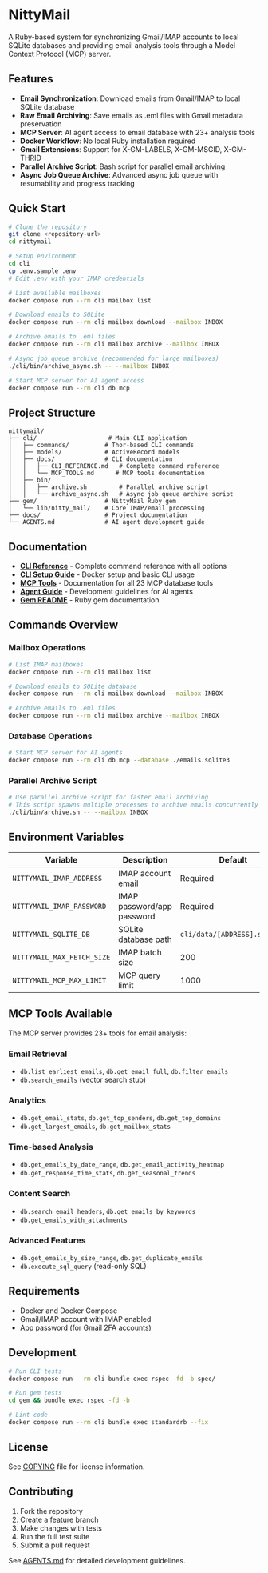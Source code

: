 # NittyMail

A Ruby-based system for synchronizing Gmail/IMAP accounts to local SQLite databases and providing email analysis tools through a Model Context Protocol (MCP) server.

## Features

- **Email Synchronization**: Download emails from Gmail/IMAP to local SQLite database
- **Raw Email Archiving**: Save emails as .eml files with Gmail metadata preservation
- **MCP Server**: AI agent access to email database with 23+ analysis tools
- **Docker Workflow**: No local Ruby installation required
- **Gmail Extensions**: Support for X-GM-LABELS, X-GM-MSGID, X-GM-THRID
- **Parallel Archive Script**: Bash script for parallel email archiving
- **Async Job Queue Archive**: Advanced async job queue with resumability and progress tracking

## Quick Start

```bash
# Clone the repository
git clone <repository-url>
cd nittymail

# Setup environment
cd cli
cp .env.sample .env
# Edit .env with your IMAP credentials

# List available mailboxes
docker compose run --rm cli mailbox list

# Download emails to SQLite
docker compose run --rm cli mailbox download --mailbox INBOX

# Archive emails to .eml files
docker compose run --rm cli mailbox archive --mailbox INBOX

# Async job queue archive (recommended for large mailboxes)
./cli/bin/archive_async.sh -- --mailbox INBOX

# Start MCP server for AI agent access
docker compose run --rm cli db mcp
```

## Project Structure

```
nittymail/
├── cli/                    # Main CLI application
│   ├── commands/          # Thor-based CLI commands
│   ├── models/            # ActiveRecord models
│   ├── docs/              # CLI documentation
│   │   ├── CLI_REFERENCE.md   # Complete command reference
│   │   └── MCP_TOOLS.md      # MCP tools documentation
│   ├── bin/
│   │   ├── archive.sh         # Parallel archive script
│   │   └── archive_async.sh   # Async job queue archive script
├── gem/                   # NittyMail Ruby gem
│   └── lib/nitty_mail/    # Core IMAP/email processing
├── docs/                  # Project documentation
└── AGENTS.md              # AI agent development guide
```

## Documentation

- **[CLI Reference](cli/docs/CLI_REFERENCE.md)** - Complete command reference with all options
- **[CLI Setup Guide](cli/README.md)** - Docker setup and basic CLI usage
- **[MCP Tools](cli/docs/MCP_TOOLS.md)** - Documentation for all 23 MCP database tools
- **[Agent Guide](AGENTS.md)** - Development guidelines for AI agents
- **[Gem README](gem/README.md)** - Ruby gem documentation

## Commands Overview

### Mailbox Operations
```bash
# List IMAP mailboxes
docker compose run --rm cli mailbox list

# Download emails to SQLite database
docker compose run --rm cli mailbox download --mailbox INBOX

# Archive emails to .eml files
docker compose run --rm cli mailbox archive --mailbox INBOX
```

### Database Operations
```bash
# Start MCP server for AI agents
docker compose run --rm cli db mcp --database ./emails.sqlite3
```

### Parallel Archive Script
```bash
# Use parallel archive script for faster email archiving
# This script spawns multiple processes to archive emails concurrently
./cli/bin/archive.sh -- --mailbox INBOX
```

## Environment Variables

| Variable | Description | Default |
|----------|-------------|---------|
| `NITTYMAIL_IMAP_ADDRESS` | IMAP account email | Required |
| `NITTYMAIL_IMAP_PASSWORD` | IMAP password/app password | Required |
| `NITTYMAIL_SQLITE_DB` | SQLite database path | `cli/data/[ADDRESS].sqlite3` |
| `NITTYMAIL_MAX_FETCH_SIZE` | IMAP batch size | 200 |
| `NITTYMAIL_MCP_MAX_LIMIT` | MCP query limit | 1000 |

## MCP Tools Available

The MCP server provides 23+ tools for email analysis:

### Email Retrieval
- `db.list_earliest_emails`, `db.get_email_full`, `db.filter_emails`
- `db.search_emails` (vector search stub)

### Analytics
- `db.get_email_stats`, `db.get_top_senders`, `db.get_top_domains`
- `db.get_largest_emails`, `db.get_mailbox_stats`

### Time-based Analysis
- `db.get_emails_by_date_range`, `db.get_email_activity_heatmap`
- `db.get_response_time_stats`, `db.get_seasonal_trends`

### Content Search
- `db.search_email_headers`, `db.get_emails_by_keywords`
- `db.get_emails_with_attachments`

### Advanced Features
- `db.get_emails_by_size_range`, `db.get_duplicate_emails`
- `db.execute_sql_query` (read-only SQL)

## Requirements

- Docker and Docker Compose
- Gmail/IMAP account with IMAP enabled
- App password (for Gmail 2FA accounts)

## Development

```bash
# Run CLI tests
docker compose run --rm cli bundle exec rspec -fd -b spec/

# Run gem tests
cd gem && bundle exec rspec -fd -b

# Lint code
docker compose run --rm cli bundle exec standardrb --fix
```

## License

See [COPYING](COPYING) file for license information.

## Contributing

1. Fork the repository
2. Create a feature branch
3. Make changes with tests
4. Run the full test suite
5. Submit a pull request

See [AGENTS.md](AGENTS.md) for detailed development guidelines.